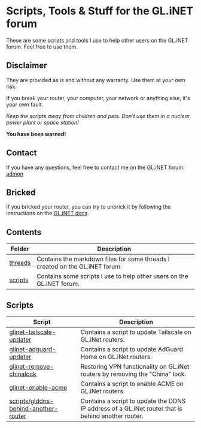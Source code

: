 # Scripts, Tools & Stuff for the GL.iNET forum

These are some scripts and tools I use to help other users on the GL.iNET forum. Feel free to use them.

## Disclaimer

They are provided as is and without any warranty. Use them at your own risk.

If you break your router, your computer, your network or anything else, it's your own fault.

*Keep the scripts away from children and pets. Don't use them in a nuclear power plant or space station!*

**You have been warned!**

## Contact

If you have any questions, feel free to contact me on the GL.iNET forum: [admon](https://forum.gl-inet.com/u/admon/summary)

## Bricked

If you bricked your router, you can try to unbrick it by following the instructions on the [GL.iNET docs](https://docs.gl-inet.com/router/en/4/faq/debrick/).

## Contents

Folder | Description
--- | ---
[threads](threads) | Contains the markdown files for some threads I created on the GL.iNET forum.
[scripts](scripts) | Contains some scripts I use to help other users on the GL.iNET forum.

## Scripts

Script | Description
--- | ---
[glinet-tailscale-updater](https://github.com/Admonstrator/glinet-tailscale-updater) | Contains a script to update Tailscale on GL.iNet routers.
[glinet-adguard-updater](https://github.com/Admonstrator/glinet-adguard-updater) | Contains a script to update AdGuard Home on GL.iNet routers.
[glinet-remove-chinalock](https://github.com/Admonstrator/glinet-remove-chinalock) | Restoring VPN functionality on GL.iNet routers by removing the "China" lock.
[glinet-enable-acme](https://github.com/Admonstrator/glinet-enable-acme) | Contains a script to enable ACME on GL.iNet routers.
[scripts/glddns-behind-another-router](scripts/glddns-behind-another-router) | Contains a script to update the DDNS IP address of a GL.iNet router that is behind another router.
